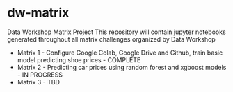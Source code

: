 # dw-matrix
Data Workshop Matrix Project
This repository will contain jupyter notebooks generated throughout all matrix challenges organized by Data Workshop

* Matrix 1 - Configure Google Colab, Google Drive and Github, train basic model predicting shoe prices - COMPLETE
* Matrix 2 - Predicting car prices using random forest and xgboost models - IN PROGRESS
* Matrix 3 - TBD

